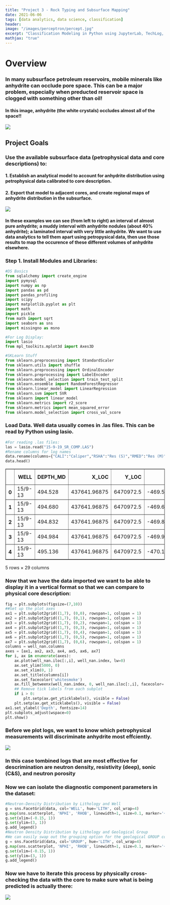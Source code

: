 ```yaml
---
title: "Project 3 - Rock Typing and Subsurface Mapping"
date: 2021-06-06
tags: [data analytics, data science, classification]
header:
image: "/images/perceptron/percept.jpg"
excerpt: "Classification Modeling in Python using JupyterLab, TechLog, and Petrel"
mathjax: "true"
---
```


# Overview
### In many subsurface petroleum reservoirs, mobile minerals like anhydrite can occlude pore space.  This can be a major problem, especially when preducted reservoir space is clogged with something other than oil!
#### In this image, anhydrite (the white crystals) occludes almost all of the space!!
![](/images/AnhydriteImages/Anhydrite_Pores.jpg)


## Project Goals
### Use the available subsurface data (petrophysical data and core descriptions) to:
#### 1. Establish an analytical model to account for anhydrite distribution using petrophysical data calibrated to core description.
#### 2. Export that model to adjacent cores, and create regional maps of anhydrite distribution in the subsurface.

![](/images/AnhydriteImages/Anhydrite_Cores.jpg)
#### In these examples we can see (from left to right) an interval of almost pure anhydrite; a muddy interval with anhydrite nodules (about 40% anhydrite); a laminated interval with very little anhydrite.  We want to use data analytics to tell them apart using petropysical data, then use those results to map the occurence of these different volumes of anhydrite elsewhere.


### Step 1. Install Modules and Libraries:
```python
#DS Basics
from sqlalchemy import create_engine
import pymysql
import numpy as np
import pandas as pd
import pandas_profiling
import scipy
import matplotlib.pyplot as plt
import math
import pickle
from math import sqrt
import seaborn as sns
import missingno as msno

#For Log Display:
import lasio
from mpl_toolkits.mplot3d import Axes3D

#SKLearn Stuff
from sklearn.preprocessing import StandardScaler
from sklearn.utils import shuffle
from sklearn.preprocessing import OrdinalEncoder
from sklearn.preprocessing import LabelEncoder
from sklearn.model_selection import train_test_split
from sklearn.ensemble import RandomForestRegressor
from sklearn.linear_model import LinearRegression
from sklearn.svm import SVR
from sklearn import linear_model
from sklearn.metrics import r2_score
from sklearn.metrics import mean_squared_error
from sklearn.model_selection import cross_val_score
```
### Load Data.  Well data usually comes in .las files.  This can be read by Python using lasio. 
```python
#For reading .las files:
las = lasio.read("15-9-19_SR_COMP.LAS")
#Rename columns for log names
data.rename(columns={"CALI":"Caliper","RSHA":"Res (S)","RMED":"Res (M)","RDEP":"Res (Dp)","RHOB":"Density (rhob)", "GR":"GR(raw)","ROP":"ROP", "DTS":"Sonic (ShSl)","DCAL":"Diff. Cal.","DRHO":"Density (corr)","RMIC":"Res (Mic)","ROPA":"ROP (avg)","RXO":"Res (flu)","FORCE_2020_LITHOFACIES_LITHOLOGY":"LITHOLOGY","FORCE_2020_LITHOFACIES_CONFIDENCE":"LITHOLOGY (conf)"}, inplace=True)
data.head()
```

<div>
<style scoped>
    .dataframe tbody tr th:only-of-type {
        vertical-align: middle;
    }

    .dataframe tbody tr th {
        vertical-align: top;
    }

    .dataframe thead th {
        text-align: right;
    }
</style>
<table border="1" class="dataframe">
  <thead>
    <tr style="text-align: right;">
      <th></th>
      <th>WELL</th>
      <th>DEPTH_MD</th>
      <th>X_LOC</th>
      <th>Y_LOC</th>
      <th>Z_LOC</th>
      <th>GROUP</th>
      <th>FORMATION</th>
      <th>Caliper</th>
      <th>Res (S)</th>
      <th>Res (M)</th>
      <th>...</th>
      <th>ROP</th>
      <th>Sonic (ShSl)</th>
      <th>Diff. Cal.</th>
      <th>Density (corr)</th>
      <th>MUDWEIGHT</th>
      <th>Res (Mic)</th>
      <th>ROP (avg)</th>
      <th>Res (flu)</th>
      <th>LITHOLOGY</th>
      <th>LITHOLOGY (conf)</th>
    </tr>
  </thead>
  <tbody>
    <tr>
      <th>0</th>
      <td>15/9-13</td>
      <td>494.528</td>
      <td>437641.96875</td>
      <td>6470972.5</td>
      <td>-469.501831</td>
      <td>KHUFF FM.</td>
      <td>NaN</td>
      <td>19.480835</td>
      <td>NaN</td>
      <td>1.611410</td>
      <td>...</td>
      <td>34.636410</td>
      <td>NaN</td>
      <td>NaN</td>
      <td>-0.574928</td>
      <td>NaN</td>
      <td>NaN</td>
      <td>NaN</td>
      <td>NaN</td>
      <td>65000</td>
      <td>1.0</td>
    </tr>
    <tr>
      <th>1</th>
      <td>15/9-13</td>
      <td>494.680</td>
      <td>437641.96875</td>
      <td>6470972.5</td>
      <td>-469.653809</td>
      <td>KHUFF FM.</td>
      <td>NaN</td>
      <td>19.468800</td>
      <td>NaN</td>
      <td>1.618070</td>
      <td>...</td>
      <td>34.636410</td>
      <td>NaN</td>
      <td>NaN</td>
      <td>-0.570188</td>
      <td>NaN</td>
      <td>NaN</td>
      <td>NaN</td>
      <td>NaN</td>
      <td>65000</td>
      <td>1.0</td>
    </tr>
    <tr>
      <th>2</th>
      <td>15/9-13</td>
      <td>494.832</td>
      <td>437641.96875</td>
      <td>6470972.5</td>
      <td>-469.805786</td>
      <td>KHUFF FM.</td>
      <td>NaN</td>
      <td>19.468800</td>
      <td>NaN</td>
      <td>1.626459</td>
      <td>...</td>
      <td>34.779556</td>
      <td>NaN</td>
      <td>NaN</td>
      <td>-0.574245</td>
      <td>NaN</td>
      <td>NaN</td>
      <td>NaN</td>
      <td>NaN</td>
      <td>65000</td>
      <td>1.0</td>
    </tr>
    <tr>
      <th>3</th>
      <td>15/9-13</td>
      <td>494.984</td>
      <td>437641.96875</td>
      <td>6470972.5</td>
      <td>-469.957794</td>
      <td>KHUFF FM.</td>
      <td>NaN</td>
      <td>19.459282</td>
      <td>NaN</td>
      <td>1.621594</td>
      <td>...</td>
      <td>39.965164</td>
      <td>NaN</td>
      <td>NaN</td>
      <td>-0.586315</td>
      <td>NaN</td>
      <td>NaN</td>
      <td>NaN</td>
      <td>NaN</td>
      <td>65000</td>
      <td>1.0</td>
    </tr>
    <tr>
      <th>4</th>
      <td>15/9-13</td>
      <td>495.136</td>
      <td>437641.96875</td>
      <td>6470972.5</td>
      <td>-470.109772</td>
      <td>KHUFF FM.</td>
      <td>NaN</td>
      <td>19.453100</td>
      <td>NaN</td>
      <td>1.602679</td>
      <td>...</td>
      <td>57.483765</td>
      <td>NaN</td>
      <td>NaN</td>
      <td>-0.597914</td>
      <td>NaN</td>
      <td>NaN</td>
      <td>NaN</td>
      <td>NaN</td>
      <td>65000</td>
      <td>1.0</td>
    </tr>
  </tbody>
</table>
<p>5 rows × 29 columns</p>
</div>

### Now that we have the data imported we want to be able to display it in a vertical format so that we can compare to physical core description:
```python
fig = plt.subplots(figsize=(7,10))
##Set up the plot axes
ax1 = plt.subplot2grid((1,7), (0,0), rowspan=1, colspan = 1) 
ax2 = plt.subplot2grid((1,7), (0,1), rowspan=1, colspan = 1)
ax3 = plt.subplot2grid((1,7), (0,2), rowspan=1, colspan = 1)
ax4 = plt.subplot2grid((1,7), (0,3), rowspan=1, colspan = 1)
ax5 = plt.subplot2grid((1,7), (0,4), rowspan=1, colspan = 1)
ax6 = plt.subplot2grid((1,7), (0,5), rowspan=1, colspan = 1)
ax7 = plt.subplot2grid((1,7), (0,6), rowspan=1, colspan = 1)
columns = well_nan.columns
axes = [ax1, ax2, ax3, ax4, ax5, ax6, ax7]
for i, ax in enumerate(axes):
    ax.plot(well_nan.iloc[:,i], well_nan.index, lw=0)
    ax.set_ylim(5000, 0)
    ax.set_xlim(0, 1)
    ax.set_title(columns[i])
    ax.set_facecolor('whitesmoke')
    ax.fill_betweenx(well_nan.index, 0, well_nan.iloc[:,i], facecolor='red')
    ## Remove tick labels from each subplot
    if i > 0:
        plt.setp(ax.get_yticklabels(), visible = False)
    plt.setp(ax.get_xticklabels(), visible = False)
ax1.set_ylabel('Depth', fontsize=14)
plt.subplots_adjust(wspace=0)
plt.show()
```


### Before we plot logs, we want to know which petrophysical measurements will discriminate anhydrite most effciently.  
![](/images/AnhydriteImages/Elan_1.jpg)
### In this case tombined logs that are most effective for descrimination are neutron density, resistivity (deep), sonic (C&S), and neutron porosity



### Now we can isolate the diagnostic component parameters in the dataset:
```python
#Neutron-Density Distribution by Lithology and Well
g = sns.FacetGrid(data, col='WELL', hue='LITH', col_wrap=4)
g.map(sns.scatterplot, 'NPHI', 'RHOB', linewidth=1, size=0.1, marker='+')
g.set(xlim=(-0.15, 1))
g.set(ylim=(3, 1))
g.add_legend()
#Neutron Density Distribution by Lithology and Geological Group
#We can easily swap out the grouping option for the geological GROUP column to view the lithology variation by group.
g = sns.FacetGrid(data, col='GROUP', hue='LITH', col_wrap=4)
g.map(sns.scatterplot, 'NPHI', 'RHOB', linewidth=1, size=0.1, marker='+')
g.set(xlim=(-0.15, 1))
g.set(ylim=(3, 1))
g.add_legend()
```

### Now we have to iterate this process by physically cross-checking the data with the core to make sure what is being predicted is actually there:
![](/images/AnhydriteImages/Prediction_1.jpg)

